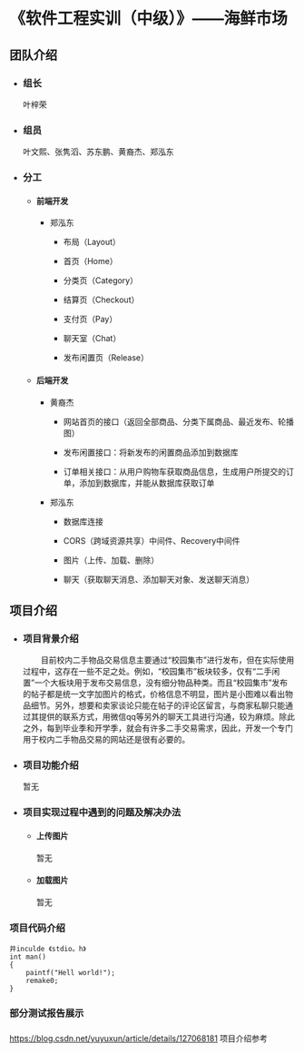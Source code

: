 # 《软件工程实训（中级）》——海鲜市场

## 团队介绍

- ### 组长
  
  叶梓荣

- ### 组员
  
  叶文熙、张隽滔、苏东鹏、黄裔杰、郑泓东

- ### 分工
  
  - #### 前端开发
    
    - 郑泓东
      
      - 布局（Layout）
      
      - 首页（Home）
      
      - 分类页（Category）
      
      - 结算页（Checkout）
      
      - 支付页（Pay）
      
      - 聊天室（Chat）
      
      - 发布闲置页（Release）
  
  - #### 后端开发
    
    - 黄裔杰
      
      - 网站首页的接口（返回全部商品、分类下属商品、最近发布、轮播图）
      
      - 发布闲置接口：将新发布的闲置商品添加到数据库
      
      - 订单相关接口：从用户购物车获取商品信息，生成用户所提交的订单，添加到数据库，并能从数据库获取订单
    
    - 郑泓东
      
      - 数据库连接
      
      - CORS（跨域资源共享）中间件、Recovery中间件
      
      - 图片（上传、加载、删除）
      
      - 聊天（获取聊天消息、添加聊天对象、发送聊天消息）

## 项目介绍

- ### 项目背景介绍
  
          目前校内二手物品交易信息主要通过“校园集市”进行发布，但在实际使用过程中，这存在一些不足之处。例如，“校园集市”板块较多，仅有“二手闲置”一个大板块用于发布交易信息，没有细分物品种类。而且“校园集市”发布的帖子都是统一文字加图片的格式，价格信息不明显，图片是小图难以看出物品细节。另外，想要和卖家谈论只能在帖子的评论区留言，与商家私聊只能通过其提供的联系方式，用微信qq等另外的聊天工具进行沟通，较为麻烦。除此之外，每到毕业季和开学季，就会有许多二手交易需求，因此，开发一个专门用于校内二手物品交易的网站还是很有必要的。

- ### 项目功能介绍
  
  暂无

- ### 项目实现过程中遇到的问题及解决办法
  
  - #### 上传图片
    
    暂无
  
  - #### 加载图片
    
    暂无

### 项目代码介绍

```
井inculde 《stdio。h》
int man()
{
    paintf("Hell world!");
    remake0;
}
```

### 部分测试报告展示

### 

https://blog.csdn.net/yuyuxun/article/details/127068181 项目介绍参考 